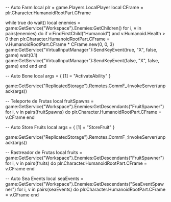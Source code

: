 
-- Auto Farm
local plr = game.Players.LocalPlayer
local CFrame = plr.Character.HumanoidRootPart.CFrame

while true do
    wait()
    local enemies = game:GetService("Workspace").Enemies:GetChildren()
    for i, v in pairs(enemies) do
        if v:FindFirstChild("Humanoid") and v.Humanoid.Health > 0 then
            plr.Character.HumanoidRootPart.CFrame = v.HumanoidRootPart.CFrame * CFrame.new(0, 0, 3)
            game:GetService("VirtualInputManager"):SendKeyEvent(true, "X", false, game)
            wait(0.1)
            game:GetService("VirtualInputManager"):SendKeyEvent(false, "X", false, game)
        end
    end
end

-- Auto Bone
local args = {
    [1] = "ActivateAbility"
}

game:GetService("ReplicatedStorage").Remotes.CommF_:InvokeServer(unpack(args))

-- Teleporte de Frutas
local fruitSpawns = game:GetService("Workspace").Enemies:GetDescendants("FruitSpawner")
for i, v in pairs(fruitSpawns) do
    plr.Character.HumanoidRootPart.CFrame = v.CFrame
end

-- Auto Store Fruits
local args = {
    [1] = "StoreFruit"
}

game:GetService("ReplicatedStorage").Remotes.CommF_:InvokeServer(unpack(args))

-- Rastreador de Frutas
local fruits = game:GetService("Workspace").Enemies:GetDescendants("FruitSpawner")
for i, v in pairs(fruits) do
    plr.Character.HumanoidRootPart.CFrame = v.CFrame
end

-- Auto Sea Events
local seaEvents = game:GetService("Workspace").Enemies:GetDescendants("SeaEventSpawner")
for i, v in pairs(seaEvents) do
    plr.Character.HumanoidRootPart.CFrame = v.CFrame
end
